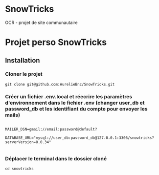 # SnowTricks
OCR - projet de site communautaire

# Projet perso SnowTricks

## Installation

### Cloner le projet
```
git clone git@github.com:AurelieBnc/SnowTricks.git
```

### Créer un fichier .env.local et réecrire les paramètres d'environnement dans le fichier .env (changer user_db et password_db et les identifiant du compte pour envoyer les mails)

```

MAILER_DSN=gmail://email:password@default?

DATABASE_URL="mysql://user_db:password_db@127.0.0.1:3306/snowtricks?serverVersion=8.0.34"


```

### Déplacer le terminal dans le dossier cloné
```
cd snowtricks
```
